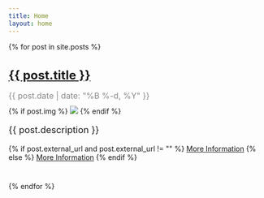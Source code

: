 ```yaml
---
title: Home
layout: home
---
```


<div class="post-list">
{% for post in site.posts %}
  <article class="post">
    <h2 class="post-title"><a href="{{ post.permalink }}">{{ post.title }}</a></h2>
    <p class="post-date">{{ post.date | date: "%B %-d, %Y" }}</p>
    {% if post.img %}
      <img src="{{ post.img }}" style="max-height: 200px;">
    {% endif %}
    <br>
    <p class="post-description">{{ post.description }}</p>
    {% if post.external_url and post.external_url != "" %}
      <a href="{{ post.external_url }}" target="_blank">More Information</a>
    {% else %}
      <a href="{{ post.url | prepend: site.baseurl }}" target="_blank">More Information</a>
    {% endif %}
  </article>
{% endfor %}
</div>

<style>
  .post-list {
    max-width: 800px;
    margin: 0 auto;
  }

  .post {
    margin-bottom: 40px;
  }

  .post-title {
    font-size: 24px;
    margin-bottom: 5px;
  }

  .post-date {
    font-size: 16px;
    color: #888;
    margin-bottom: 10px;
  }

  .post-description {
    font-size: 18px;
  }
</style>
